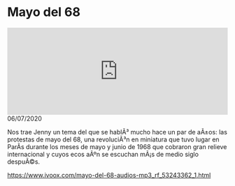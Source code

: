 # Mayo del 68
<iframe id='audio_88903085' frameborder='0' allowfullscreen='' scrolling='no' height='200' style='width:100%;' src='https://www.ivoox.com/player_ej_53243362_6_1.html' loading='lazy'></iframe>06/07/2020

Nos trae Jenny un tema del que se hablÃ³ mucho hace un par de aÃ±os: las protestas de mayo del 68, una revoluciÃ³n en miniatura que tuvo lugar en ParÃ­s durante los meses de mayo y junio de 1968 que cobraron gran relieve internacional y cuyos ecos aÃºn se escuchan mÃ¡s de medio siglo despuÃ©s.  

 

https://www.ivoox.com/mayo-del-68-audios-mp3_rf_53243362_1.html
